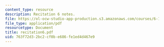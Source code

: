 ```yaml
---
content_type: resource
description: Recitation 6 notes.
file: https://ol-ocw-studio-app-production.s3.amazonaws.com/courses/6-170-laboratory-in-software-engineering-fall-2005/763f72d32bc2cf0be686fe1ed4d467e9_recitation6.pdf
file_type: application/pdf
resourcetype: Document
title: recitation6.pdf
uid: 763f72d3-2bc2-cf0b-e686-fe1ed4d467e9
---
```

